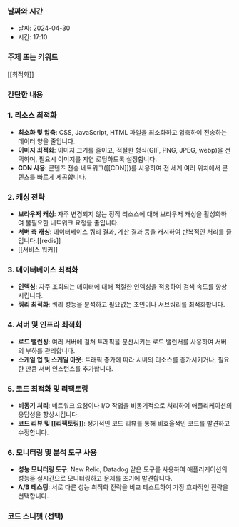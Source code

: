 ### 날짜와 시간

- 날짜: 2024-04-30
- 시간: 17:10

### 주제 또는 키워드
[[최적화]]
### 간단한 내용
### 1. 리소스 최적화

- **최소화 및 압축**: CSS, JavaScript, HTML 파일을 최소화하고 압축하여 전송하는 데이터 양을 줄입니다.
- **이미지 최적화**: 이미지 크기를 줄이고, 적절한 형식(GIF, PNG, JPEG, webp)을 선택하며, 필요시 이미지를 지연 로딩하도록 설정합니다.
- **CDN 사용**: 콘텐츠 전송 네트워크([[CDN]])를 사용하여 전 세계 여러 위치에서 콘텐츠를 빠르게 제공합니다.

### 2. 캐싱 전략

- **브라우저 캐싱**: 자주 변경되지 않는 정적 리소스에 대해 브라우저 캐싱을 활성화하여 불필요한 네트워크 요청을 줄입니다.
- **서버 측 캐싱**: 데이터베이스 쿼리 결과, 계산 결과 등을 캐시하여 반복적인 처리를 줄입니다.[[redis]]
- [[서비스 워커]]

### 3. 데이터베이스 최적화

- **인덱싱**: 자주 조회되는 데이터에 대해 적절한 인덱싱을 적용하여 검색 속도를 향상시킵니다.
- **쿼리 최적화**: 쿼리 성능을 분석하고 필요없는 조인이나 서브쿼리를 최적화합니다.

### 4. 서버 및 인프라 최적화

- **로드 밸런싱**: 여러 서버에 걸쳐 트래픽을 분산시키는 로드 밸런서를 사용하여 서버의 부하를 관리합니다.
- **스케일 업 및 스케일 아웃**: 트래픽 증가에 따라 서버의 리소스를 증가시키거나, 필요한 만큼 서버 인스턴스를 추가합니다.

### 5. 코드 최적화 및 리팩토링

- **비동기 처리**: 네트워크 요청이나 I/O 작업을 비동기적으로 처리하여 애플리케이션의 응답성을 향상시킵니다.
- **코드 리뷰 및 [[리팩토링]]**: 정기적인 코드 리뷰를 통해 비효율적인 코드를 발견하고 수정합니다.

### 6. 모니터링 및 분석 도구 사용

- **성능 모니터링 도구**: New Relic, Datadog 같은 도구를 사용하여 애플리케이션의 성능을 실시간으로 모니터링하고 문제를 조기에 발견합니다.
- **A/B 테스팅**: 서로 다른 성능 최적화 전략을 비교 테스트하여 가장 효과적인 전략을 선택합니다.

### 코드 스니펫 (선택)

```typescript
```
